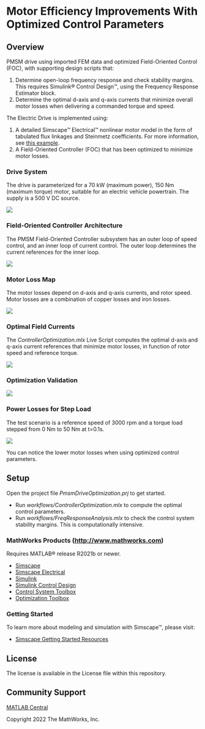 # **Motor Efficiency Improvements With Optimized Control Parameters**

## Overview
PMSM drive using imported FEM data and optimized Field-Oriented Control (FOC), with supporting design scripts that:
1.	Determine open-loop frequency response and check stability margins. This requires Simulink® Control Design™, using the Frequency Response Estimator block.
2.	Determine the optimal d-axis and q-axis currents that minimize overall motor losses when delivering a commanded torque and speed.

The Electric Drive is implemented using:
1.	A detailed Simscape™ Electrical™ nonlinear motor model in the form of tabulated flux linkages and Steinmetz coefficients. For more information, see [this example](https://www.mathworks.com/help/physmod/sps/ug/import-ipmsm-flux-linkage-data-from-motor-cad.html). 
2.	A Field-Oriented Controller (FOC) that has been optimized to minimize motor losses.

### **Drive System**
The drive is parameterized for a 70 kW (maximum power), 150 Nm (maximum torque) motor, suitable for an electric vehicle powertrain. The supply is a 500 V DC source.

![](overview/html/pmsm_foc_drive_optimization_01.png)

### **Field-Oriented Controller Architecture**
The PMSM Field-Oriented Controller subsystem has an outer loop of speed control, and an inner loop of current control. The outer loop determines the current references for the inner loop.

![](overview/html/pmsm_foc_drive_optimization_03.png)

### **Motor Loss Map**
The motor losses depend on d-axis and q-axis currents, and rotor speed. Motor losses are a combination of copper losses and iron losses.

![](overview/html/pmsm_foc_drive_optimization_08.png)

### **Optimal Field Currents**
The *ControllerOptimization.mlx* Live Script computes the optimal d-axis and q-axis current references that minimize motor losses, in function of rotor speed and reference torque.

![](overview/html/pmsm_foc_drive_optimization_10.png)

### **Optimization Validation**

![](overview/html/pmsm_foc_drive_optimization_11.png)

### **Power Losses for Step Load**
The test scenario is a reference speed of 3000 rpm and a torque load stepped from 0 Nm to 50 Nm at t=0.1s.

![](overview/html/pmsm_foc_drive_optimization_15.png)

You can notice the lower motor losses when using optimized control parameters.

## Setup 
Open the project file *PmsmDriveOptimization.prj* to get started.
- Run *workflows/ControllerOptimization.mlx* to compute the optimal control parameters.
- Run *workflows/FreqResponseAnalysis.mlx* to check the control system stability margins. This is computationally intensive.

### MathWorks Products (http://www.mathworks.com)
Requires MATLAB® release R2021b or newer.
- [Simscape](https://www.mathworks.com/products/simscape.html)
- [Simscape Electrical](https://www.mathworks.com/products/simscape-electrical.html)
- [Simulink](https://www.mathworks.com/products/simulink.html)
- [Simulink Control Design](https://www.mathworks.com/products/simcontrol.html)
- [Control System Toolbox](https://www.mathworks.com/products/control.html)
- [Optimization Toolbox](https://www.mathworks.com/products/optimization.html)

### Getting Started 
To learn more about modeling and simulation with Simscape™, please visit:
* [Simscape Getting Started Resources](https://www.mathworks.com/solutions/physical-modeling/resources.html)

## License
The license is available in the License file within this repository.

## Community Support
[MATLAB Central](https://www.mathworks.com/matlabcentral)

Copyright 2022 The MathWorks, Inc.

